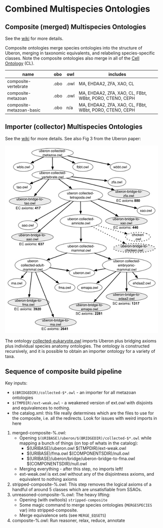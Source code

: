 # Combined Multispecies Ontologies

## Composite (merged) Multispecies Ontologies

See the [wiki](https://github.com/obophenotype/uberon/wiki/Multi-species-composite-ontologies) for more details.

Composite ontologies merge species ontologies into the structure of Uberon, merging in taxonomic equivalents, and relabeling species-specific classes. Note the composite ontologies also merge in all of the [Cell Ontology](https://github.com/obophenotype/cell-ontology) (CL).

| name | obo | owl | includes |
| ---- | --- | --- | -------- |
| composite-vertebrate | .obo | .owl | MA, EHDAA2, ZFA, XAO, CL |
| composite-metazoan | .obo | .owl | MA, EHDAA2, ZFA, XAO, CL, FBbt, WBbt, PORO, CTENO, CEPH |
| composite-metazoan-basic | .obo | n/a | MA, EHDAA2, ZFA, XAO, CL, FBbt, WBbt, PORO, CTENO, CEPH |

## Importer (collector) Multispecies Ontologies

See the [wiki](https://github.com/obophenotype/uberon/wiki/Multi-species-composite-ontologies) for more details. See also Fig 3 from the Uberon paper: 

![](images/bridge_diagram.jpeg)

The ontology [collected-eukaryote.owl](http://purl.obolibrary.org/obo/uberon/bridge/collected-eukaryote.owl) imports Uberon plus bridging axioms plus individual species anatomy ontologies. The ontology is constructed recursively, and it is possible to obtain an importer ontology for a variety of taxa.

## Sequence of composite build pipeline

Key inputs:

- `$(BRIDGEDIR)/collected-$*.owl` - an importer for all metazoan ontologies
- `$(TMPDIR)/ext-weak.owl` - a weakened version of ext.owl with disjoints and equivalences to nothing.
- the catalog.xml: this file really determines which are the files to use for the composite, i.e. all the redirects. Look for issues with weird imports in here

1. merged-composite-%.owl: 
    - Opening `$(URIBASE)/uberon/$(BRIDGEDIR)/collected-$*.owl` while mapping a bunch of things (on top of whats in the catalog):
        - $(URIBASE)/uberon.owl $(TMPDIR)/ext-weak.owl
        - $(URIBASE)/fma.owl $(COMPONENTSDIR)/null.owl
        - $(URIBASE)/uberon/bridge/uberon-bridge-to-fma.owl $(COMPONENTSDIR)/null.owl
    - Merging everything - after this step, no imports left!
    - ext-weak.owl is ext.owl without any of the disjointness axioms, and equivalent to nothing axioms
1. stripped-composite-%.owl: This step removes the logical axioms of a handful of around 5 classes which are unsatisfiable from SSAOs.
1. unreasoned-composite-%.owl: The heavy lifting:
    - Opening (with owltools) `stripped-composite`
    - Some magic command to merge species ontologies (`MERGESPECIES` var) into stripped-composite.
    - Merge equivalence sets (see `MERGE_EQSETS`)
1. composite-%.owl: Run reasoner, relax, reduce, annotate